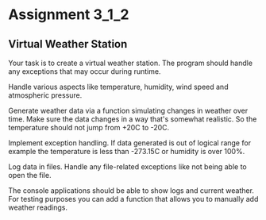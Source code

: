 # Assignment 3_1_2

## Virtual Weather Station

Your task is to create a virtual weather station. The program should
handle any exceptions that may occur during runtime. 

Handle various aspects like temperature, humidity,
wind speed and atmospheric pressure.

Generate weather data via a function simulating changes in weather over time.
Make sure the data changes in a way that's somewhat realistic.
So the temperature should not jump from +20C to -20C.

Implement exception handling. If data generated is out of logical range for
example the temperature is less than -273.15C or humidity is over 100%. 

Log data in files. Handle any file-related exceptions
like not being able to open the file. 

The console applications should be able to show logs and current weather.
For testing purposes you can add a function
that allows you to manually add weather readings.

